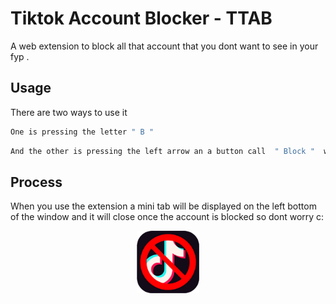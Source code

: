 # Tiktok Account Blocker - TTAB

A web extension to block all that account that you dont want to see in your fyp . 

## Usage

There are two ways to use it 

```bash
One is pressing the letter " B " 
```
```bash
And the other is pressing the left arrow an a button call  " Block "  will be display next to the follow button.
```
## Process

When you use the extension a mini tab will be displayed on the left bottom of the window and it will close once the account is blocked so dont worry c: 
<p align="center"><img src="./images/icon_128.png" width="100"></a></p>
